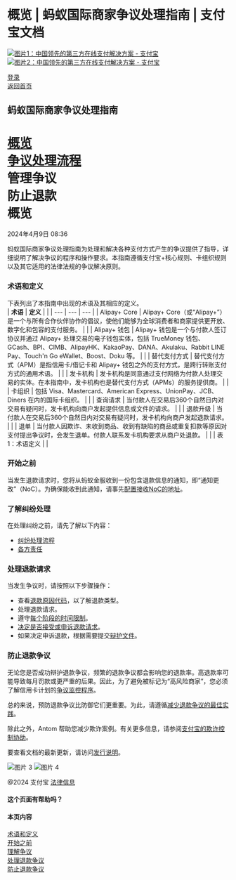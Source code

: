 概览 | 蚂蚁国际商家争议处理指南 | 支付宝文档
==================

[![图片1：中国领先的第三方在线支付解决方案 - 支付宝](https://ac.alipay.com/storage/2024/3/26/d66c43c0-440d-4c97-9976-f2028a2c8c5e.svg)![图片2：中国领先的第三方在线支付解决方案 - 支付宝](https://ac.alipay.com/storage/2024/3/26/a48bd336-aea0-4f16-bf83-616eacbb4434.svg)](/docs/)

[登录](https://global.alipay.com/ilogin/account_login.htm?goto=https%3A%2F%2Fglobal.alipay.com%2Fdocs%2Fac%2Fdispute%2Foverview)  
[返回首页](../../)

蚂蚁国际商家争议处理指南
------------------

[概览](/docs/ac/dispute/overview)  
[争议处理流程](/docs/ac/dispute/process)  
管理争议  
防止退款  
概览
========

2024年4月9日 08:36

蚂蚁国际商家争议处理指南为处理和解决各种支付方式产生的争议提供了指导，详细说明了解决争议的程序和操作要求。本指南遵循支付宝+核心规则、卡组织规则以及其它适用的法律法规的争议解决原则。
### 术语和定义  
下表列出了本指南中出现的术语及其相应的定义。  
| **术语** | **定义** | |
| --- | --- | --- |
| Alipay+ Core | Alipay+ Core（或“Alipay+”）是一个与所有合作伙伴协作的倡议，使他们能够为全球消费者和商家提供更开放、数字化和包容的支付服务。 | |
| Alipay+ 钱包 | Alipay+ 钱包是一个与付款人签订协议并通过 Alipay+ 处理交易的电子钱包实体，包括 TrueMoney 钱包、GCash、BPI、CIMB、AlipayHK、KakaoPay、DANA、Akulaku、Rabbit LINE Pay、Touch'n Go eWallet、Boost、Doku 等。 | |
| 替代支付方式 | 替代支付方式（APM）是指信用卡/借记卡和 Alipay+ 钱包之外的支付方式，是跨行转账支付方式的通用术语。 | |
| 发卡机构 | 发卡机构是同意通过支付网络为付款人处理交易的实体。在本指南中，发卡机构也是替代支付方式（APMs）的服务提供商。 | |
| 卡组织 | 包括 Visa、Mastercard、American Express、UnionPay、JCB、Diners 在内的国际卡组织。 | |
| 查询请求 | 当付款人在交易后360个自然日内对交易有疑问时，发卡机构向商户发起提供信息或文件的请求。 | |
| 退款升级 | 当付款人在交易后360个自然日内对交易有疑问时，发卡机构向商户发起退款请求。 | |
| 退单 | 当付款人因欺诈、未收到商品、收到有缺陷的商品或重复扣款等原因对支付提出争议时，会发生退单。付款人联系发卡机构要求从商户处退款。 | |
| 表1：术语定义 | |
### 开始之前  
当发生退款请求时，您将从蚂蚁金服收到一份包含退款信息的通知，即“通知更改”（NoC）。为确保能收到此通知，请事先[配置接收NoC的地址](https://global.alipay.com/docs/ac/dispute/noc)。
### 了解纠纷处理
在处理纠纷之前，请先了解以下内容：
*   [纠纷处理流程](https://global.alipay.com/docs/ac/dispute/process)
*   [各方责任](https://global.alipay.com/docs/ac/dispute/pr)
### 处理退款请求  
当发生争议时，请按照以下步骤操作：  
*   查看[退款原因代码](https://global.alipay.com/docs/ac/dispute/reason_code)，以了解退款类型。
*   处理退款请求。
*   遵守[每个阶段的时间限制](https://global.alipay.com/docs/ac/dispute/timeframe)。
*   [决定是否接受或申诉退款请求](https://global.alipay.com/docs/ac/dispute/decision)。
*   如果决定申诉退款，根据需要提交[辩护文件](https://global.alipay.com/docs/ac/dispute/defend_chargeback)。
### 防止退款争议  
无论您是否成功辩护退款争议，频繁的退款争议都会影响您的退款率。高退款率可能导致每月罚款或更严重的后果。因此，为了避免被标记为“高风险商家”，您必须了解信用卡计划的[争议监控程序](https://global.alipay.com/docs/ac/dispute/monitor)。

总的来说，预防退款争议比防御它们更重要。为此，请遵循[减少退款争议的最佳实践](https://global.alipay.com/docs/ac/dispute/bp)。

除此之外，Antom 帮助您减少欺诈案例。有关更多信息，请参阅[支付宝的欺诈控制协助](https://global.alipay.com/docs/ac/dispute/fraud)。

要查看文档的最新更新，请访问[发行说明](https://global.alipay.com/docs/releasenotes)。

![图片 3](https://ac.alipay.com/storage/2021/5/20/19b2c126-9442-4f16-8f20-e539b1db482a.png) ![图片 4](https://ac.alipay.com/storage/2021/5/20/e9f3f154-dbf0-455f-89f0-b3d4e0c14481.png)

@2024 支付宝 [法律信息](https://global.alipay.com/docs/ac/platform/membership)

#### 这个页面有帮助吗？
#### 本页内容
[术语和定义](#EJESo "术语和定义")  
[开始之前](#c8Aym "开始之前")  
[理解争议](#LFNH8 "理解争议")  
[处理退款争议](#pWbe6 "处理退款争议")  
[防止退款争议](#eLYVW "防止退款争议")